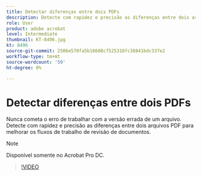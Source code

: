 ```yaml
---
title: Detectar diferenças entre dois PDFs
description: Detecte com rapidez e precisão as diferenças entre dois arquivos PDF para melhorar os fluxos de trabalho de revisão de documentos
role: User
product: adobe acrobat
level: Intermediate
thumbnail: KT-8496.jpg
kt: 8496
source-git-commit: 2506e570fa5b18608c7525318fc38841bdc337e2
workflow-type: tm+mt
source-wordcount: '59'
ht-degree: 0%

---
```


# Detectar diferenças entre dois PDFs

Nunca cometa o erro de trabalhar com a versão errada de um arquivo. Detecte com rapidez e precisão as diferenças entre dois arquivos PDF para melhorar os fluxos de trabalho de revisão de documentos.

>[!NOTE]
>
>Disponível somente no Acrobat Pro DC.

>[!VIDEO](https://video.tv.adobe.com/v/337211?hidetitle=true)
